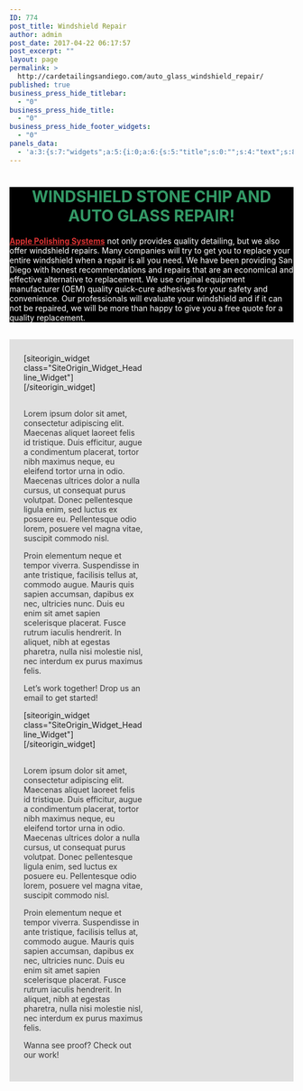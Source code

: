 ```yaml
---
ID: 774
post_title: Windshield Repair
author: admin
post_date: 2017-04-22 06:17:57
post_excerpt: ""
layout: page
permalink: >
  http://cardetailingsandiego.com/auto_glass_windshield_repair/
published: true
business_press_hide_titlebar:
  - "0"
business_press_hide_title:
  - "0"
business_press_hide_footer_widgets:
  - "0"
panels_data:
  - 'a:3:{s:7:"widgets";a:5:{i:0;a:6:{s:5:"title";s:0:"";s:4:"text";s:823:"<h1 style="text-align: center;"><span style="color: #339966;">WINDSHIELD STONE CHIP AND AUTO GLASS REPAIR!</span></h1><p><a href="http://cardetailingsandiego.com/apple-polishing_systems_about_us/"><strong>Apple Polishing Systems</strong></a> not only provides quality detailing, but we also offer windshield repairs. Many companies will try to get you to replace your entire windshield when a repair is all you need. We have been providing San Diego with honest recommendations and repairs that are an economical and effective alternative to replacement. We use original equipment manufacturer (OEM) quality quick-cure adhesives for your safety and convenience. Our professionals will evaluate your windshield and if it can not be repaired, we will be more than happy to give you a free quote for a quality replacement.</p>";s:20:"text_selected_editor";s:7:"tinymce";s:5:"autop";b:1;s:12:"_sow_form_id";s:13:"590995422dead";s:11:"panels_info";a:6:{s:5:"class";s:31:"SiteOrigin_Widget_Editor_Widget";s:4:"grid";i:0;s:4:"cell";i:0;s:2:"id";i:0;s:9:"widget_id";s:36:"fe7f6c37-f250-4cea-8d66-7933831f8f3c";s:5:"style";a:5:{s:10:"background";s:7:"#000000";s:27:"background_image_attachment";b:0;s:18:"background_display";s:4:"tile";s:10:"font_color";s:7:"#ffffff";s:10:"link_color";s:7:"#dd3333";}}}i:1;a:7:{s:8:"headline";a:12:{s:4:"text";s:10:"Who we are";s:3:"tag";s:2:"h1";s:4:"font";s:14:"Helvetica Neue";s:5:"color";s:7:"#333333";s:5:"align";s:6:"center";s:24:"so_field_container_state";s:4:"open";s:15:"destination_url";s:0:"";s:10:"new_window";b:0;s:11:"hover_color";b:0;s:9:"font_size";b:0;s:11:"line_height";b:0;s:6:"margin";b:0;}s:12:"sub_headline";a:12:{s:4:"text";s:27:"A team that loves to create";s:3:"tag";s:2:"h3";s:4:"font";s:14:"Helvetica Neue";s:5:"color";s:7:"#333333";s:5:"align";s:6:"center";s:24:"so_field_container_state";s:4:"open";s:15:"destination_url";s:0:"";s:10:"new_window";b:0;s:11:"hover_color";b:0;s:9:"font_size";b:0;s:11:"line_height";b:0;s:6:"margin";b:0;}s:7:"divider";a:8:{s:5:"style";s:4:"none";s:6:"weight";s:4:"thin";s:5:"color";s:7:"#EEEEEE";s:24:"so_field_container_state";s:4:"open";s:9:"thickness";i:0;s:5:"align";s:6:"center";s:5:"width";b:0;s:6:"margin";b:0;}s:12:"_sow_form_id";s:13:"5635bb38840af";s:5:"order";a:0:{}s:7:"fittext";b:0;s:11:"panels_info";a:7:{s:5:"class";s:33:"SiteOrigin_Widget_Headline_Widget";s:3:"raw";b:0;s:4:"grid";i:1;s:4:"cell";i:0;s:2:"id";i:1;s:9:"widget_id";s:36:"15d7cef3-5d89-44f9-84c7-520e565ea696";s:5:"style";a:1:{s:18:"background_display";s:4:"tile";}}}i:2;a:5:{s:5:"title";s:0:"";s:4:"text";s:948:"<p><span style="color: #333333;">Lorem ipsum dolor sit amet, consectetur adipiscing elit. Maecenas aliquet laoreet felis id tristique. Duis efficitur, augue a condimentum placerat, tortor nibh maximus neque, eu eleifend tortor urna in odio. Maecenas ultrices dolor a nulla cursus, ut consequat purus volutpat. Donec pellentesque ligula enim, sed luctus ex posuere eu. Pellentesque odio lorem, posuere vel magna vitae, suscipit commodo nisl. </span></p><p><span style="color: #333333;">Proin elementum neque et tempor viverra. Suspendisse in ante tristique, facilisis tellus at, commodo augue. Mauris quis sapien accumsan, dapibus ex nec, ultricies nunc. Duis eu enim sit amet sapien scelerisque placerat. Fusce rutrum iaculis hendrerit. In aliquet, nibh at egestas pharetra, nulla nisi molestie nisl, nec interdum ex purus maximus felis.</span></p><p><span style="color: #333333;">Let’s work together! Drop us an email to get started!</span></p>";s:5:"autop";b:1;s:12:"_sow_form_id";s:13:"5635bc1bd40dc";s:11:"panels_info";a:7:{s:5:"class";s:31:"SiteOrigin_Widget_Editor_Widget";s:3:"raw";b:0;s:4:"grid";i:1;s:4:"cell";i:0;s:2:"id";i:2;s:9:"widget_id";s:36:"78bf4e26-2980-4a50-b49f-9468e55ad14c";s:5:"style";a:1:{s:18:"background_display";s:4:"tile";}}}i:3;a:7:{s:8:"headline";a:12:{s:4:"text";s:10:"What we do";s:3:"tag";s:2:"h1";s:4:"font";s:14:"Helvetica Neue";s:5:"color";s:7:"#333333";s:5:"align";s:6:"center";s:24:"so_field_container_state";s:4:"open";s:15:"destination_url";s:0:"";s:10:"new_window";b:0;s:11:"hover_color";b:0;s:9:"font_size";b:0;s:11:"line_height";b:0;s:6:"margin";b:0;}s:12:"sub_headline";a:12:{s:4:"text";s:15:"Keep it simple ";s:3:"tag";s:2:"h3";s:4:"font";s:14:"Helvetica Neue";s:5:"color";s:7:"#333333";s:5:"align";s:6:"center";s:24:"so_field_container_state";s:4:"open";s:15:"destination_url";s:0:"";s:10:"new_window";b:0;s:11:"hover_color";b:0;s:9:"font_size";b:0;s:11:"line_height";b:0;s:6:"margin";b:0;}s:7:"divider";a:8:{s:5:"style";s:4:"none";s:6:"weight";s:4:"thin";s:5:"color";s:7:"#EEEEEE";s:24:"so_field_container_state";s:4:"open";s:9:"thickness";i:0;s:5:"align";s:6:"center";s:5:"width";b:0;s:6:"margin";b:0;}s:12:"_sow_form_id";s:13:"5635bd396940a";s:5:"order";a:0:{}s:7:"fittext";b:0;s:11:"panels_info";a:7:{s:5:"class";s:33:"SiteOrigin_Widget_Headline_Widget";s:3:"raw";b:0;s:4:"grid";i:1;s:4:"cell";i:1;s:2:"id";i:3;s:9:"widget_id";s:36:"563d5d34-401e-4e6c-a508-058ca6ba9f17";s:5:"style";a:1:{s:18:"background_display";s:4:"tile";}}}i:4;a:5:{s:5:"title";s:0:"";s:4:"text";s:930:"<p><span style="color: #333333;">Lorem ipsum dolor sit amet, consectetur adipiscing elit. Maecenas aliquet laoreet felis id tristique. Duis efficitur, augue a condimentum placerat, tortor nibh maximus neque, eu eleifend tortor urna in odio. Maecenas ultrices dolor a nulla cursus, ut consequat purus volutpat. Donec pellentesque ligula enim, sed luctus ex posuere eu. Pellentesque odio lorem, posuere vel magna vitae, suscipit commodo nisl. </span></p><p><span style="color: #333333;">Proin elementum neque et tempor viverra. Suspendisse in ante tristique, facilisis tellus at, commodo augue. Mauris quis sapien accumsan, dapibus ex nec, ultricies nunc. Duis eu enim sit amet sapien scelerisque placerat. Fusce rutrum iaculis hendrerit. In aliquet, nibh at egestas pharetra, nulla nisi molestie nisl, nec interdum ex purus maximus felis.</span></p><p><span style="color: #333333;">Wanna see proof? Check out our work! </span></p>";s:5:"autop";b:1;s:12:"_sow_form_id";s:13:"5635bd3d24e69";s:11:"panels_info";a:7:{s:5:"class";s:31:"SiteOrigin_Widget_Editor_Widget";s:3:"raw";b:0;s:4:"grid";i:1;s:4:"cell";i:1;s:2:"id";i:4;s:9:"widget_id";s:36:"6ad11efc-eb44-4587-aa87-dbd5c53b3a68";s:5:"style";a:1:{s:18:"background_display";s:4:"tile";}}}}s:5:"grids";a:2:{i:0;a:2:{s:5:"cells";i:1;s:5:"style";a:3:{s:27:"background_image_attachment";b:0;s:18:"background_display";s:4:"tile";s:14:"cell_alignment";s:10:"flex-start";}}i:1;a:2:{s:5:"cells";i:2;s:5:"style";a:4:{s:7:"padding";s:2:"5%";s:10:"background";s:7:"#e0e0e0";s:18:"background_display";s:4:"tile";s:11:"row_stretch";s:4:"full";}}}s:10:"grid_cells";a:3:{i:0;a:4:{s:4:"grid";i:0;s:5:"index";i:0;s:6:"weight";i:1;s:5:"style";a:0:{}}i:1;a:4:{s:4:"grid";i:1;s:5:"index";i:0;s:6:"weight";d:0.5;s:5:"style";a:0:{}}i:2;a:4:{s:4:"grid";i:1;s:5:"index";i:1;s:6:"weight";d:0.5;s:5:"style";a:0:{}}}}'
---
```

<div id="pl-774"  class="panel-layout" ><div id="pg-774-0"  class="panel-grid panel-no-style"  data-style="{&quot;background_image_attachment&quot;:false,&quot;background_display&quot;:&quot;tile&quot;,&quot;cell_alignment&quot;:&quot;flex-start&quot;}" ><div id="pgc-774-0-0"  class="panel-grid-cell"  data-weight="1" ><div id="panel-774-0-0-0" class="so-panel widget widget_sow-editor panel-first-child panel-last-child" data-index="0" data-style="{&quot;background&quot;:&quot;#000000&quot;,&quot;background_image_attachment&quot;:false,&quot;background_display&quot;:&quot;tile&quot;,&quot;font_color&quot;:&quot;#ffffff&quot;,&quot;link_color&quot;:&quot;#dd3333&quot;}" ><div class="panel-widget-style panel-widget-style-for-774-0-0-0" ><div class="so-widget-sow-editor so-widget-sow-editor-base">
<div class="siteorigin-widget-tinymce textwidget">
	<h1 style="text-align: center;"><span style="color: #339966;">WINDSHIELD STONE CHIP AND AUTO GLASS REPAIR!</span></h1>
<p><a href="http://cardetailingsandiego.com/apple-polishing_systems_about_us/"><strong>Apple Polishing Systems</strong></a> not only provides quality detailing, but we also offer windshield repairs. Many companies will try to get you to replace your entire windshield when a repair is all you need. We have been providing San Diego with honest recommendations and repairs that are an economical and effective alternative to replacement. We use original equipment manufacturer (OEM) quality quick-cure adhesives for your safety and convenience. Our professionals will evaluate your windshield and if it can not be repaired, we will be more than happy to give you a free quote for a quality replacement.</p>
</div>
</div></div></div></div></div><div id="pg-774-1"  class="panel-grid panel-has-style"  data-style="{&quot;padding&quot;:&quot;5%&quot;,&quot;background&quot;:&quot;#e0e0e0&quot;,&quot;background_display&quot;:&quot;tile&quot;,&quot;row_stretch&quot;:&quot;full&quot;}" ><div class="siteorigin-panels-stretch panel-row-style panel-row-style-for-774-1" data-stretch-type="full" ><div id="pgc-774-1-0"  class="panel-grid-cell"  data-weight="0.5" ><div id="panel-774-1-0-0" class="so-panel widget widget_sow-headline panel-first-child" data-index="1" data-style="{&quot;background_display&quot;:&quot;tile&quot;}" >[siteorigin_widget class="SiteOrigin_Widget_Headline_Widget"]<input type="hidden" value="{&quot;instance&quot;:{&quot;headline&quot;:{&quot;text&quot;:&quot;Who we are&quot;,&quot;tag&quot;:&quot;h1&quot;,&quot;font&quot;:&quot;Helvetica Neue&quot;,&quot;color&quot;:&quot;#333333&quot;,&quot;align&quot;:&quot;center&quot;,&quot;so_field_container_state&quot;:&quot;open&quot;,&quot;destination_url&quot;:&quot;&quot;,&quot;new_window&quot;:false,&quot;hover_color&quot;:false,&quot;font_size&quot;:false,&quot;line_height&quot;:false,&quot;margin&quot;:false},&quot;sub_headline&quot;:{&quot;text&quot;:&quot;A team that loves to create&quot;,&quot;tag&quot;:&quot;h3&quot;,&quot;font&quot;:&quot;Helvetica Neue&quot;,&quot;color&quot;:&quot;#333333&quot;,&quot;align&quot;:&quot;center&quot;,&quot;so_field_container_state&quot;:&quot;open&quot;,&quot;destination_url&quot;:&quot;&quot;,&quot;new_window&quot;:false,&quot;hover_color&quot;:false,&quot;font_size&quot;:false,&quot;line_height&quot;:false,&quot;margin&quot;:false},&quot;divider&quot;:{&quot;style&quot;:&quot;none&quot;,&quot;weight&quot;:&quot;thin&quot;,&quot;color&quot;:&quot;#EEEEEE&quot;,&quot;so_field_container_state&quot;:&quot;open&quot;,&quot;thickness&quot;:0,&quot;align&quot;:&quot;center&quot;,&quot;width&quot;:false,&quot;margin&quot;:false},&quot;_sow_form_id&quot;:&quot;5635bb38840af&quot;,&quot;order&quot;:[],&quot;fittext&quot;:false},&quot;args&quot;:{&quot;before_widget&quot;:&quot;&lt;div id=\&quot;panel-774-1-0-0\&quot; class=\&quot;so-panel widget widget_sow-headline panel-first-child\&quot; data-index=\&quot;1\&quot; data-style=\&quot;{&amp;quot;background_display&amp;quot;:&amp;quot;tile&amp;quot;}\&quot; &gt;&quot;,&quot;after_widget&quot;:&quot;&lt;\/div&gt;&quot;,&quot;before_title&quot;:&quot;&lt;h3 class=\&quot;widget-title\&quot;&gt;&quot;,&quot;after_title&quot;:&quot;&lt;\/h3&gt;&quot;,&quot;widget_id&quot;:&quot;widget-1-0-0&quot;}}" />[/siteorigin_widget]</div><div id="panel-774-1-0-1" class="so-panel widget widget_sow-editor panel-last-child" data-index="2" data-style="{&quot;background_display&quot;:&quot;tile&quot;}" ><div class="so-widget-sow-editor so-widget-sow-editor-base">
<div class="siteorigin-widget-tinymce textwidget">
	<p><span style="color: #333333;">Lorem ipsum dolor sit amet, consectetur adipiscing elit. Maecenas aliquet laoreet felis id tristique. Duis efficitur, augue a condimentum placerat, tortor nibh maximus neque, eu eleifend tortor urna in odio. Maecenas ultrices dolor a nulla cursus, ut consequat purus volutpat. Donec pellentesque ligula enim, sed luctus ex posuere eu. Pellentesque odio lorem, posuere vel magna vitae, suscipit commodo nisl. </span></p>
<p><span style="color: #333333;">Proin elementum neque et tempor viverra. Suspendisse in ante tristique, facilisis tellus at, commodo augue. Mauris quis sapien accumsan, dapibus ex nec, ultricies nunc. Duis eu enim sit amet sapien scelerisque placerat. Fusce rutrum iaculis hendrerit. In aliquet, nibh at egestas pharetra, nulla nisi molestie nisl, nec interdum ex purus maximus felis.</span></p>
<p><span style="color: #333333;">Let’s work together! Drop us an email to get started!</span></p>
</div>
</div></div></div><div id="pgc-774-1-1"  class="panel-grid-cell"  data-weight="0.5" ><div id="panel-774-1-1-0" class="so-panel widget widget_sow-headline panel-first-child" data-index="3" data-style="{&quot;background_display&quot;:&quot;tile&quot;}" >[siteorigin_widget class="SiteOrigin_Widget_Headline_Widget"]<input type="hidden" value="{&quot;instance&quot;:{&quot;headline&quot;:{&quot;text&quot;:&quot;What we do&quot;,&quot;tag&quot;:&quot;h1&quot;,&quot;font&quot;:&quot;Helvetica Neue&quot;,&quot;color&quot;:&quot;#333333&quot;,&quot;align&quot;:&quot;center&quot;,&quot;so_field_container_state&quot;:&quot;open&quot;,&quot;destination_url&quot;:&quot;&quot;,&quot;new_window&quot;:false,&quot;hover_color&quot;:false,&quot;font_size&quot;:false,&quot;line_height&quot;:false,&quot;margin&quot;:false},&quot;sub_headline&quot;:{&quot;text&quot;:&quot;Keep it simple &quot;,&quot;tag&quot;:&quot;h3&quot;,&quot;font&quot;:&quot;Helvetica Neue&quot;,&quot;color&quot;:&quot;#333333&quot;,&quot;align&quot;:&quot;center&quot;,&quot;so_field_container_state&quot;:&quot;open&quot;,&quot;destination_url&quot;:&quot;&quot;,&quot;new_window&quot;:false,&quot;hover_color&quot;:false,&quot;font_size&quot;:false,&quot;line_height&quot;:false,&quot;margin&quot;:false},&quot;divider&quot;:{&quot;style&quot;:&quot;none&quot;,&quot;weight&quot;:&quot;thin&quot;,&quot;color&quot;:&quot;#EEEEEE&quot;,&quot;so_field_container_state&quot;:&quot;open&quot;,&quot;thickness&quot;:0,&quot;align&quot;:&quot;center&quot;,&quot;width&quot;:false,&quot;margin&quot;:false},&quot;_sow_form_id&quot;:&quot;5635bd396940a&quot;,&quot;order&quot;:[],&quot;fittext&quot;:false},&quot;args&quot;:{&quot;before_widget&quot;:&quot;&lt;div id=\&quot;panel-774-1-1-0\&quot; class=\&quot;so-panel widget widget_sow-headline panel-first-child\&quot; data-index=\&quot;3\&quot; data-style=\&quot;{&amp;quot;background_display&amp;quot;:&amp;quot;tile&amp;quot;}\&quot; &gt;&quot;,&quot;after_widget&quot;:&quot;&lt;\/div&gt;&quot;,&quot;before_title&quot;:&quot;&lt;h3 class=\&quot;widget-title\&quot;&gt;&quot;,&quot;after_title&quot;:&quot;&lt;\/h3&gt;&quot;,&quot;widget_id&quot;:&quot;widget-1-1-0&quot;}}" />[/siteorigin_widget]</div><div id="panel-774-1-1-1" class="so-panel widget widget_sow-editor panel-last-child" data-index="4" data-style="{&quot;background_display&quot;:&quot;tile&quot;}" ><div class="so-widget-sow-editor so-widget-sow-editor-base">
<div class="siteorigin-widget-tinymce textwidget">
	<p><span style="color: #333333;">Lorem ipsum dolor sit amet, consectetur adipiscing elit. Maecenas aliquet laoreet felis id tristique. Duis efficitur, augue a condimentum placerat, tortor nibh maximus neque, eu eleifend tortor urna in odio. Maecenas ultrices dolor a nulla cursus, ut consequat purus volutpat. Donec pellentesque ligula enim, sed luctus ex posuere eu. Pellentesque odio lorem, posuere vel magna vitae, suscipit commodo nisl. </span></p>
<p><span style="color: #333333;">Proin elementum neque et tempor viverra. Suspendisse in ante tristique, facilisis tellus at, commodo augue. Mauris quis sapien accumsan, dapibus ex nec, ultricies nunc. Duis eu enim sit amet sapien scelerisque placerat. Fusce rutrum iaculis hendrerit. In aliquet, nibh at egestas pharetra, nulla nisi molestie nisl, nec interdum ex purus maximus felis.</span></p>
<p><span style="color: #333333;">Wanna see proof? Check out our work! </span></p>
</div>
</div></div></div></div></div></div>

<style type="text/css" class="panels-style" data-panels-style-for-post="774">@import url(http://cardetailingsandiego.com/wp-content/plugins/siteorigin-panels/inc/../css/front-flex.css); #pgc-774-0-0 { width:100%;width:calc(100% - ( 0 * 30px ) ) } #pg-774-0 , #pg-774-1 , #pl-774 .so-panel { margin-bottom:30px } #pgc-774-1-0 , #pgc-774-1-1 { width:50%;width:calc(50% - ( 0.5 * 30px ) ) } #pl-774 .so-panel:last-child { margin-bottom:0px } #pg-774-0.panel-no-style, #pg-774-0.panel-has-style > .panel-row-style { -webkit-align-items:flex-start;align-items:flex-start } #panel-774-0-0-0> .panel-widget-style { background-color:#000000;color:#ffffff } #panel-774-0-0-0 a { color:#dd3333 } #pg-774-1> .panel-row-style { background-color:#e0e0e0;padding:5% } @media (max-width:780px){ #pg-774-0.panel-no-style, #pg-774-0.panel-has-style > .panel-row-style , #pg-774-1.panel-no-style, #pg-774-1.panel-has-style > .panel-row-style { -webkit-flex-direction:column;-ms-flex-direction:column;flex-direction:column } #pg-774-0 .panel-grid-cell , #pg-774-1 .panel-grid-cell { margin-right:0 } #pg-774-0 .panel-grid-cell , #pg-774-1 .panel-grid-cell { width:100% } #pgc-774-1-0 { margin-bottom:30px } #pl-774 .panel-grid-cell { padding:0 } #pl-774 .panel-grid .panel-grid-cell-empty { display:none } #pl-774 .panel-grid .panel-grid-cell-mobile-last { margin-bottom:0px }  } </style>